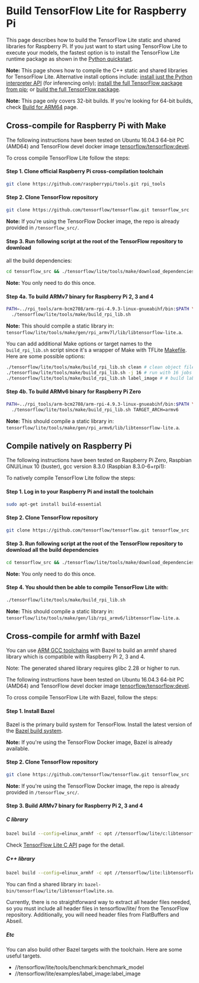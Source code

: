 # Build TensorFlow Lite for Raspberry Pi

This page describes how to build the TensorFlow Lite static and shared libraries
for Raspberry Pi. If you just want to start using TensorFlow Lite to execute
your models, the fastest option is to install the TensorFlow Lite runtime
package as shown in the [Python quickstart](python.md).

**Note:** This page shows how to compile the C++ static and shared libraries for
TensorFlow Lite. Alternative install options include:
[install just the Python interpreter API](python.md) (for inferencing only);
[install the full TensorFlow package from pip](https://www.tensorflow.org/install/pip);
or
[build the full TensorFlow package](https://www.tensorflow.org/install/source_rpi).

**Note:** This page only covers 32-bit builds. If you're looking for 64-bit
builds, check [Build for ARM64](build_arm64.md) page.

## Cross-compile for Raspberry Pi with Make

The following instructions have been tested on Ubuntu 16.04.3 64-bit PC (AMD64)
and TensorFlow devel docker image
[tensorflow/tensorflow:devel](https://hub.docker.com/r/tensorflow/tensorflow/tags/).

To cross compile TensorFlow Lite follow the steps:

#### Step 1. Clone official Raspberry Pi cross-compilation toolchain

```sh
git clone https://github.com/raspberrypi/tools.git rpi_tools
```

#### Step 2. Clone TensorFlow repository

```sh
git clone https://github.com/tensorflow/tensorflow.git tensorflow_src
```

**Note:** If you're using the TensorFlow Docker image, the repo is already
provided in `/tensorflow_src/`.

#### Step 3. Run following script at the root of the TensorFlow repository to download

all the build dependencies:

```sh
cd tensorflow_src && ./tensorflow/lite/tools/make/download_dependencies.sh
```

**Note:** You only need to do this once.

#### Step 4a. To build ARMv7 binary for Raspberry Pi 2, 3 and 4

```sh
PATH=../rpi_tools/arm-bcm2708/arm-rpi-4.9.3-linux-gnueabihf/bin:$PATH \
  ./tensorflow/lite/tools/make/build_rpi_lib.sh
```

**Note:** This should compile a static library in:
`tensorflow/lite/tools/make/gen/rpi_armv7l/lib/libtensorflow-lite.a`.

You can add additional Make options or target names to the `build_rpi_lib.sh`
script since it's a wrapper of Make with TFLite
[Makefile](https://github.com/tensorflow/tensorflow/blob/master/tensorflow/lite/tools/make/Makefile).
Here are some possible options:

```sh
./tensorflow/lite/tools/make/build_rpi_lib.sh clean # clean object files
./tensorflow/lite/tools/make/build_rpi_lib.sh -j 16 # run with 16 jobs to leverage more CPU cores
./tensorflow/lite/tools/make/build_rpi_lib.sh label_image # # build label_image binary
```

#### Step 4b. To build ARMv6 binary for Raspberry Pi Zero

```sh
PATH=../rpi_tools/arm-bcm2708/arm-rpi-4.9.3-linux-gnueabihf/bin:$PATH \
  ./tensorflow/lite/tools/make/build_rpi_lib.sh TARGET_ARCH=armv6
```

**Note:** This should compile a static library in:
`tensorflow/lite/tools/make/gen/rpi_armv6/lib/libtensorflow-lite.a`.

## Compile natively on Raspberry Pi

The following instructions have been tested on Raspberry Pi Zero, Raspbian
GNU/Linux 10 (buster), gcc version 8.3.0 (Raspbian 8.3.0-6+rpi1):

To natively compile TensorFlow Lite follow the steps:

#### Step 1. Log in to your Raspberry Pi and install the toolchain

```sh
sudo apt-get install build-essential
```

#### Step 2. Clone TensorFlow repository

```sh
git clone https://github.com/tensorflow/tensorflow.git tensorflow_src
```

#### Step 3. Run following script at the root of the TensorFlow repository to download all the build dependencies

```sh
cd tensorflow_src && ./tensorflow/lite/tools/make/download_dependencies.sh
```

**Note:** You only need to do this once.

#### Step 4. You should then be able to compile TensorFlow Lite with:

```sh
./tensorflow/lite/tools/make/build_rpi_lib.sh
```

**Note:** This should compile a static library in:
`tensorflow/lite/tools/make/gen/lib/rpi_armv6/libtensorflow-lite.a`.

## Cross-compile for armhf with Bazel

You can use
[ARM GCC toolchains](https://github.com/tensorflow/tensorflow/tree/master/third_party/toolchains/embedded/arm-linux)
with Bazel to build an armhf shared library which is compatibile with Raspberry
Pi 2, 3 and 4.

Note: The generated shared library requires glibc 2.28 or higher to run.

The following instructions have been tested on Ubuntu 16.04.3 64-bit PC (AMD64)
and TensorFlow devel docker image
[tensorflow/tensorflow:devel](https://hub.docker.com/r/tensorflow/tensorflow/tags/).

To cross compile TensorFlow Lite with Bazel, follow the steps:

#### Step 1. Install Bazel

Bazel is the primary build system for TensorFlow. Install the latest version of
the [Bazel build system](https://bazel.build/versions/master/docs/install.html).

**Note:** If you're using the TensorFlow Docker image, Bazel is already
available.

#### Step 2. Clone TensorFlow repository

```sh
git clone https://github.com/tensorflow/tensorflow.git tensorflow_src
```

**Note:** If you're using the TensorFlow Docker image, the repo is already
provided in `/tensorflow_src/`.

#### Step 3. Build ARMv7 binary for Raspberry Pi 2, 3 and 4

##### C library

```bash
bazel build --config=elinux_armhf -c opt //tensorflow/lite/c:libtensorflowlite_c.so
```

Check
[TensorFlow Lite C API](https://github.com/tensorflow/tensorflow/tree/master/tensorflow/lite/c)
page for the detail.

##### C++ library

```bash
bazel build --config=elinux_armhf -c opt //tensorflow/lite:libtensorflowlite.so
```

You can find a shared library in:
`bazel-bin/tensorflow/lite/libtensorflowlite.so`.

Currently, there is no straightforward way to extract all header files needed,
so you must include all header files in tensorflow/lite/ from the TensorFlow
repository. Additionally, you will need header files from FlatBuffers and
Abseil.

##### Etc

You can also build other Bazel targets with the toolchain. Here are some useful
targets.

*   //tensorflow/lite/tools/benchmark:benchmark_model
*   //tensorflow/lite/examples/label_image:label_image
